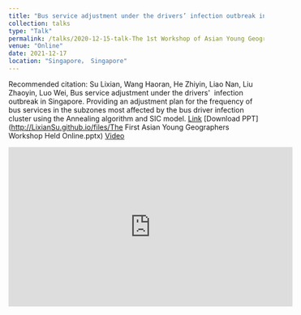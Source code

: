 ```yaml
---
title: "Bus service adjustment under the drivers’ infection outbreak in Singapore"
collection: talks
type: "Talk"
permalink: /talks/2020-12-15-talk-The 1st Workshop of Asian Young Geographers
venue: "Online"
date: 2021-12-17
location: "Singapore， Singapore"
---
```


Recommended citation: Su Lixian, Wang Haoran, He Zhiyin, Liao Nan, Liu Zhaoyin, Luo Wei, Bus service adjustment under the drivers'  infection outbreak in Singapore. 
Providing an adjustment plan for the frequency of bus services in the subzones most affected by the bus driver infection cluster using the Annealing algorithm and SIC model.
[Link](http://www.aga-ygwg.com/#/Events/2021/1) [Download PPT](http://LixianSu.github.io/files/The First Asian Young Geographers Workshop Held Online.pptx) [Video](https://www.youtube.com/watch?v=FBDEw_99zzM)

<iframe width="560" height="315" src="https://www.youtube.com/watch?v=FBDEw_99zzM" frameborder="0" allow="accelerometer; autoplay; clipboard-write; encrypted-media; gyroscope; picture-in-picture" allowfullscreen></iframe>
